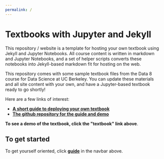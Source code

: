 ```yaml
---
permalink: /
---
```


# Textbooks with Jupyter and Jekyll

This repository / website is a template for hosting your own textbook using
Jekyll and Jupyter Notebooks. All course content is written in markdown and
Jupyter Notebooks, and a set of helper scripts converts these notebooks into
Jekyll-based markdown fit for hosting on the web.

This repository comes with some sample textbook files from the Data 8 course
for Data Science at UC Berkeley. You can update these materials and all site
content with your own, and have a Jupyter-based textbook ready to go shortly!

Here are a few links of interest:

* **[A short guide to deploying your own textbook](https://predictablynoisy.com/textbook-jekyll-template/guide/01_overview/)**
* **[The github repository for the guide and demo](https://github.com/choldgraf/textbook-jekyll-template)**

**To see a demo of the textbook, click the "textbook" link above**.

## To get started

To get yourself oriented, click **[guide](https://predictablynoisy.com/textbook-jekyll-template/guide/01_overview)** in the navbar above.
